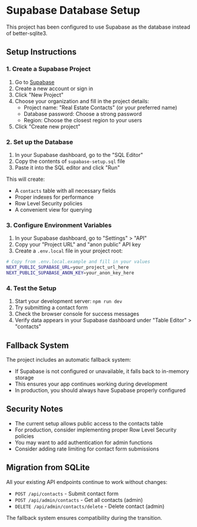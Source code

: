 # Supabase Database Setup

This project has been configured to use Supabase as the database instead of better-sqlite3.

## Setup Instructions

### 1. Create a Supabase Project

1. Go to [Supabase](https://app.supabase.com)
2. Create a new account or sign in
3. Click "New Project"
4. Choose your organization and fill in the project details:
   - Project name: "Real Estate Contacts" (or your preferred name)
   - Database password: Choose a strong password
   - Region: Choose the closest region to your users
5. Click "Create new project"

### 2. Set up the Database

1. In your Supabase dashboard, go to the "SQL Editor"
2. Copy the contents of `supabase-setup.sql` file
3. Paste it into the SQL editor and click "Run"

This will create:

- A `contacts` table with all necessary fields
- Proper indexes for performance
- Row Level Security policies
- A convenient view for querying

### 3. Configure Environment Variables

1. In your Supabase dashboard, go to "Settings" > "API"
2. Copy your "Project URL" and "anon public" API key
3. Create a `.env.local` file in your project root:

```bash
# Copy from .env.local.example and fill in your values
NEXT_PUBLIC_SUPABASE_URL=your_project_url_here
NEXT_PUBLIC_SUPABASE_ANON_KEY=your_anon_key_here
```

### 4. Test the Setup

1. Start your development server: `npm run dev`
2. Try submitting a contact form
3. Check the browser console for success messages
4. Verify data appears in your Supabase dashboard under "Table Editor" > "contacts"

## Fallback System

The project includes an automatic fallback system:

- If Supabase is not configured or unavailable, it falls back to in-memory storage
- This ensures your app continues working during development
- In production, you should always have Supabase properly configured

## Security Notes

- The current setup allows public access to the contacts table
- For production, consider implementing proper Row Level Security policies
- You may want to add authentication for admin functions
- Consider adding rate limiting for contact form submissions

## Migration from SQLite

All your existing API endpoints continue to work without changes:

- `POST /api/contacts` - Submit contact form
- `POST /api/admin/contacts` - Get all contacts (admin)
- `DELETE /api/admin/contacts/delete` - Delete contact (admin)

The fallback system ensures compatibility during the transition.
